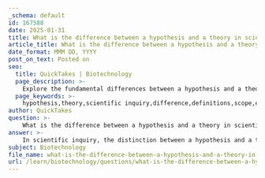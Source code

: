```yaml
---
_schema: default
id: 167588
date: 2025-01-31
title: What is the difference between a hypothesis and a theory in scientific inquiry?
article_title: What is the difference between a hypothesis and a theory in scientific inquiry?
date_format: MMM DD, YYYY
post_on_text: Posted on
seo:
  title: QuickTakes | Biotechnology
  page_description: >-
    Explore the fundamental differences between a hypothesis and a theory in scientific inquiry, including their definitions, scope, and level of evidence supporting them.
  page_keywords: >-
    hypothesis,theory,scientific inquiry,difference,definitions,scope,evidence,observations,experimentation
author: QuickTakes
question: >-
    What is the difference between a hypothesis and a theory in scientific inquiry?
answer: >-
    In scientific inquiry, the distinction between a hypothesis and a theory is fundamental and revolves around their definitions, scope, and the level of evidence supporting them.\n\n1. **Hypothesis**: A hypothesis is a tentative explanation for an observed phenomenon. It is a specific, testable statement that predicts the outcome of an experiment or observation. For example, one might hypothesize that "if plants are given more sunlight, then they will grow taller." This statement can be tested through experimentation, and the results can either support or refute the hypothesis.\n\n2. **Theory**: In contrast, a theory is a well-substantiated explanation of an aspect of the natural world that is based on a body of evidence collected through observation and experimentation over time. Theories integrate multiple hypotheses and observations, providing a comprehensive framework for understanding complex systems. For instance, the theory of evolution by natural selection, proposed by Charles Darwin, explains how species evolve through differential survival and reproduction based on environmental adaptations.\n\n### Key Differences:\n- **Scope**: Hypotheses are narrow and focused on specific predictions, while theories encompass broader explanations that integrate various hypotheses and evidence.\n- **Evidence**: A hypothesis is supported by initial observations and can be tested in a limited context. A theory, however, is supported by extensive evidence from numerous studies and experiments, making it a robust explanation of natural phenomena.\n\nUnderstanding this distinction is crucial for appreciating the rigor and depth of scientific inquiry. Theories are not mere guesses; they are foundational to scientific knowledge and are continually tested and refined as new evidence emerges.
subject: Biotechnology
file_name: what-is-the-difference-between-a-hypothesis-and-a-theory-in-scientific-inquiry.md
url: /learn/biotechnology/questions/what-is-the-difference-between-a-hypothesis-and-a-theory-in-scientific-inquiry
---
```


&nbsp;